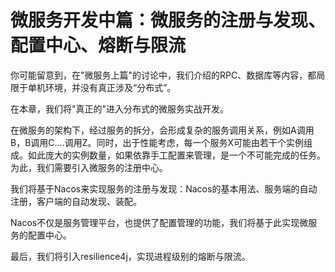 # 微服务开发中篇：微服务的注册与发现、配置中心、熔断与限流

你可能留意到，在"微服务上篇"的讨论中，我们介绍的RPC、数据库等内容，都局限于单机环境，并没有真正涉及“分布式”。

在本章，我们将"真正的"进入分布式的微服务实战开发。

在微服务的架构下，经过服务的拆分，会形成复杂的服务调用关系，例如A调用B，B调用C....调用Z。同时，出于性能考虑，每一个服务X可能由若干个实例组成。如此庞大的实例数量，如果依靠手工配置来管理，是一个不可能完成的任务。为此，我们需要引入微服务的注册中心。

我们将基于Nacos来实现服务的注册与发现：Nacos的基本用法、服务端的自动注册，客户端的自动发现、装配。

Nacos不仅是服务管理平台，也提供了配置管理的功能，我们将基于此实现微服务的配置中心。

最后，我们将引入resilience4j，实现进程级别的熔断与限流。
